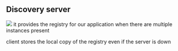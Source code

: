 ## Discovery server 
<img src="https://github.com/utsav-galphat/spring-boot-microservices/blob/master/discovery-server/HLD.png"/>
it provides the registry for our application when there are multiple instances present

client stores the local copy of the registry even if the server is down 